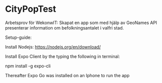 # CityPopTest

Arbetsprov för WekonwIT:
Skapat en app som med hjälp av GeoNames API presenterar information om befolkningsantalet i valfri stad.

Setup-guide:

Install Nodejs: https://nodejs.org/en/download/

Install Expo Client by the typing the following in terminal:

npm install -g expo-cli

Thereafter Expo Go was installed on an Iphone to run the app
